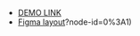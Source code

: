 - [DEMO LINK](https://i-stanko.github.io/layout_dia/)
- [Figma layout](https://www.figma.com/file/7qwsWggv9BAxMi2VPhBuPr/Air-(formerly-Dia))?node-id=0%3A1)
